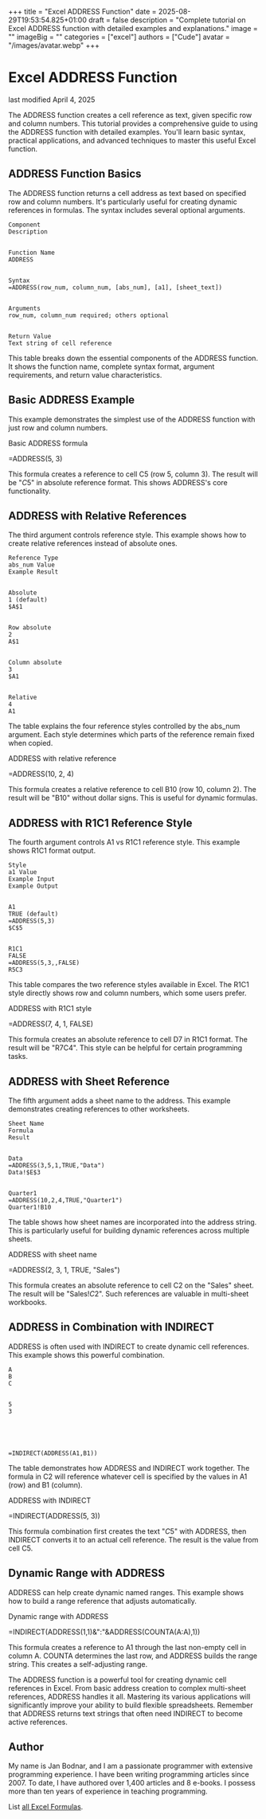 +++
title = "Excel ADDRESS Function"
date = 2025-08-29T19:53:54.825+01:00
draft = false
description = "Complete tutorial on Excel ADDRESS function with detailed examples and explanations."
image = ""
imageBig = ""
categories = ["excel"]
authors = ["Cude"]
avatar = "/images/avatar.webp"
+++

# Excel ADDRESS Function

last modified April 4, 2025

The ADDRESS function creates a cell reference as text, given 
specific row and column numbers. This tutorial provides a comprehensive guide 
to using the ADDRESS function with detailed examples. You'll learn 
basic syntax, practical applications, and advanced techniques to master this 
useful Excel function.

## ADDRESS Function Basics

The ADDRESS function returns a cell address as text based on 
specified row and column numbers. It's particularly useful for creating 
dynamic references in formulas. The syntax includes several optional arguments.

  
    Component
    Description
  
  
    Function Name
    ADDRESS
  
  
    Syntax
    =ADDRESS(row_num, column_num, [abs_num], [a1], [sheet_text])
  
  
    Arguments
    row_num, column_num required; others optional
  
  
    Return Value
    Text string of cell reference
  

This table breaks down the essential components of the ADDRESS
function. It shows the function name, complete syntax format, argument 
requirements, and return value characteristics.

## Basic ADDRESS Example

This example demonstrates the simplest use of the ADDRESS function with just 
row and column numbers.

Basic ADDRESS formula
  

=ADDRESS(5, 3)

This formula creates a reference to cell C5 (row 5, column 3). The result will 
be "$C$5" in absolute reference format. This shows ADDRESS's core functionality.

## ADDRESS with Relative References

The third argument controls reference style. This example shows how to create 
relative references instead of absolute ones.

  
    Reference Type
    abs_num Value
    Example Result
  
  
    Absolute
    1 (default)
    $A$1
  
  
    Row absolute
    2
    A$1
  
  
    Column absolute
    3
    $A1
  
  
    Relative
    4
    A1
  

The table explains the four reference styles controlled by the abs_num argument. 
Each style determines which parts of the reference remain fixed when copied.

ADDRESS with relative reference
  

=ADDRESS(10, 2, 4)

This formula creates a relative reference to cell B10 (row 10, column 2). The 
result will be "B10" without dollar signs. This is useful for dynamic formulas.

## ADDRESS with R1C1 Reference Style

The fourth argument controls A1 vs R1C1 reference style. This example shows 
R1C1 format output.

  
    Style
    a1 Value
    Example Input
    Example Output
  
  
    A1
    TRUE (default)
    =ADDRESS(5,3)
    $C$5
  
  
    R1C1
    FALSE
    =ADDRESS(5,3,,FALSE)
    R5C3
  

This table compares the two reference styles available in Excel. The R1C1 style 
directly shows row and column numbers, which some users prefer.

ADDRESS with R1C1 style
  

=ADDRESS(7, 4, 1, FALSE)

This formula creates an absolute reference to cell D7 in R1C1 format. The 
result will be "R7C4". This style can be helpful for certain programming tasks.

## ADDRESS with Sheet Reference

The fifth argument adds a sheet name to the address. This example demonstrates 
creating references to other worksheets.

  
    Sheet Name
    Formula
    Result
  
  
    Data
    =ADDRESS(3,5,1,TRUE,"Data")
    Data!$E$3
  
  
    Quarter1
    =ADDRESS(10,2,4,TRUE,"Quarter1")
    Quarter1!B10
  

The table shows how sheet names are incorporated into the address string. This 
is particularly useful for building dynamic references across multiple sheets.

ADDRESS with sheet name
  

=ADDRESS(2, 3, 1, TRUE, "Sales")

This formula creates an absolute reference to cell C2 on the "Sales" sheet. The 
result will be "Sales!$C$2". Such references are valuable in multi-sheet workbooks.

## ADDRESS in Combination with INDIRECT

ADDRESS is often used with INDIRECT to create dynamic cell references. This 
example shows this powerful combination.

  
    A
    B
    C
  
  
    5
    3
    
  
  
    
    
    =INDIRECT(ADDRESS(A1,B1))
  

The table demonstrates how ADDRESS and INDIRECT work together. The formula in 
C2 will reference whatever cell is specified by the values in A1 (row) and B1 
(column).

ADDRESS with INDIRECT
  

=INDIRECT(ADDRESS(5, 3))

This formula combination first creates the text "$C$5" with ADDRESS, then 
INDIRECT converts it to an actual cell reference. The result is the value from 
cell C5.

## Dynamic Range with ADDRESS

ADDRESS can help create dynamic named ranges. This example shows how to build 
a range reference that adjusts automatically.

Dynamic range with ADDRESS
  

=INDIRECT(ADDRESS(1,1)&amp;":"&amp;ADDRESS(COUNTA(A:A),1))

This formula creates a reference to A1 through the last non-empty cell in 
column A. COUNTA determines the last row, and ADDRESS builds the range string. 
This creates a self-adjusting range.

The ADDRESS function is a powerful tool for creating dynamic cell 
references in Excel. From basic address creation to complex multi-sheet 
references, ADDRESS handles it all. Mastering its various 
applications will significantly improve your ability to build flexible 
spreadsheets. Remember that ADDRESS returns text strings that 
often need INDIRECT to become active references.

## Author

My name is Jan Bodnar, and I am a passionate programmer with extensive
programming experience. I have been writing programming articles since 2007.
To date, I have authored over 1,400 articles and 8 e-books. I possess more
than ten years of experience in teaching programming.

List [all Excel Formulas](/all/#excel).